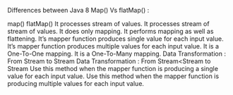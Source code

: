 Differences between Java 8 Map() Vs flatMap() :

map()	                        flatMap()
It processes stream of values.	It processes stream of stream of values.
It does only mapping.	        It performs mapping as well as flattening.
It’s mapper function produces single value for each input value.	It’s mapper function produces multiple values for each input value.
It is a One-To-One mapping.	It is a One-To-Many mapping.
Data Transformation : From Stream to Stream	Data Transformation : From Stream<Stream to Stream
Use this method when the mapper function is producing a single value for each input value.	Use this method when the mapper function is producing multiple values for each input value.